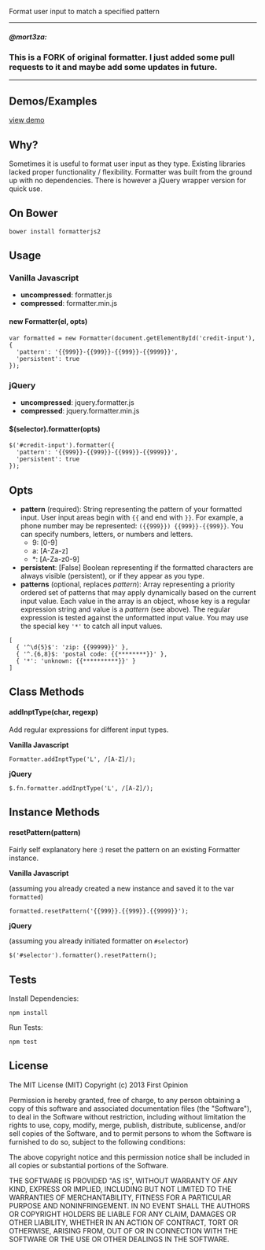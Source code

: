 Format user input to match a specified pattern

---------------------------
##### @mort3za:
### This is a FORK of original formatter. I just added some pull requests to it and maybe add some updates in future.
---------------------------



Demos/Examples
--------------

[view demo](http://firstopinion.github.io/formatter.js/demos.html)



Why?
----

Sometimes it is useful to format user input as they type. Existing libraries lacked proper functionality / flexibility. Formatter was built from the ground up with no dependencies. There is however a jQuery wrapper version for quick use.



On Bower
--------

    bower install formatterjs2



Usage
-----

### Vanilla Javascript

* **uncompressed**: formatter.js
* **compressed**: formatter.min.js

#### new Formatter(el, opts)

    var formatted = new Formatter(document.getElementById('credit-input'), {
      'pattern': '{{999}}-{{999}}-{{999}}-{{9999}}',
      'persistent': true
    });


### jQuery

* **uncompressed**: jquery.formatter.js
* **compressed**: jquery.formatter.min.js

#### $(selector).formatter(opts)

    $('#credit-input').formatter({
      'pattern': '{{999}}-{{999}}-{{999}}-{{9999}}',
      'persistent': true
    });



Opts
----

* **pattern** (required): String representing the pattern of your formatted input. User input areas begin with `{{` and end with `}}`. For example, a phone number may be represented: `({{999}}) {{999}}-{{999}}`. You can specify numbers, letters, or numbers and letters.
  * 9: [0-9]
  * a: [A-Za-z]
  * \*: [A-Za-z0-9]
* **persistent**: \[False\] Boolean representing if the formatted characters are always visible (persistent), or if they appear as you type.
* **patterns** (optional, replaces *pattern*): Array representing a priority ordered set of patterns that may apply dynamically based on the current input value. Each value in the array is an object, whose key is a regular expression string and value is a *pattern* (see above). The regular expression is tested against the unformatted input value. You may use the special key `'*'` to catch all input values.
```
[
  { '^\d{5}$': 'zip: {{99999}}' },
  { '^.{6,8}$: 'postal code: {{********}}' },
  { '*': 'unknown: {{**********}}' }
]
```



Class Methods
-------------

#### addInptType(char, regexp)

Add regular expressions for different input types.

**Vanilla Javascript**

    Formatter.addInptType('L', /[A-Z]/);

**jQuery**

    $.fn.formatter.addInptType('L', /[A-Z]/);



Instance Methods
----------------

#### resetPattern(pattern)

Fairly self explanatory here :) reset the pattern on an existing Formatter instance.

**Vanilla Javascript**

(assuming you already created a new instance and saved it to the var `formatted`)

    formatted.resetPattern('{{999}}.{{999}}.{{9999}}');

**jQuery**

(assuming you already initiated formatter on `#selector`)

    $('#selector').formatter().resetPattern();



Tests
-----

Install Dependencies:

    npm install

Run Tests:

    npm test



License
-------

The MIT License (MIT) Copyright (c) 2013 First Opinion

Permission is hereby granted, free of charge, to any person obtaining a copy of this software and associated documentation files (the "Software"), to deal in the Software without restriction, including without limitation the rights to use, copy, modify, merge, publish, distribute, sublicense, and/or sell copies of the Software, and to permit persons to whom the Software is furnished to do so, subject to the following conditions:

The above copyright notice and this permission notice shall be included in all copies or substantial portions of the Software.

THE SOFTWARE IS PROVIDED "AS IS", WITHOUT WARRANTY OF ANY KIND, EXPRESS OR IMPLIED, INCLUDING BUT NOT LIMITED TO THE WARRANTIES OF MERCHANTABILITY, FITNESS FOR A PARTICULAR PURPOSE AND NONINFRINGEMENT. IN NO EVENT SHALL THE AUTHORS OR COPYRIGHT HOLDERS BE LIABLE FOR ANY CLAIM, DAMAGES OR OTHER LIABILITY, WHETHER IN AN ACTION OF CONTRACT, TORT OR OTHERWISE, ARISING FROM, OUT OF OR IN CONNECTION WITH THE SOFTWARE OR THE USE OR OTHER DEALINGS IN THE SOFTWARE.
